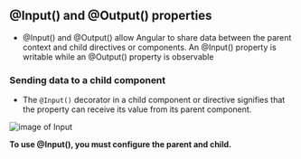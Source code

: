 ## @Input() and @Output() properties

- @Input() and @Output() allow Angular to share data between the parent context and child directives or components. An @Input() property is writable while an @Output() property is observable

### Sending data to a child component
- The ```@Input()``` decorator in a child component or directive signifies that the property can receive its value from its parent component.

![image of Input](https://angular.io/generated/images/guide/inputs-outputs/input.svg)

<b>To use @Input(), you must configure the parent and child.</b>
